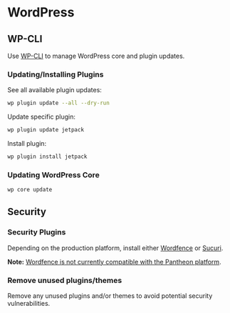 # WordPress

## WP-CLI
Use [WP-CLI](https://wp-cli.org) to manage WordPress core and plugin updates.

### Updating/Installing Plugins
See all available plugin updates:
```bash
wp plugin update --all --dry-run
```

Update specific plugin:
```bash
wp plugin update jetpack
```

Install plugin:
```bash
wp plugin install jetpack
```

### Updating WordPress Core
```bash
wp core update
```

## Security

### Security Plugins
Depending on the production platform, install either [Wordfence](https://wordpress.org/plugins/wordfence/) or [Sucuri](https://wordpress.org/plugins/sucuri-scanner/).

__Note:__ [Wordfence is not currently compatible with the Pantheon platform](https://pantheon.io/docs/modules-plugins-known-issues/#wordfence).

### Remove unused plugins/themes
Remove any unused plugins and/or themes to avoid potential security vulnerabilities.
